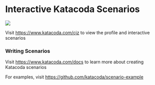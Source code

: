 # Interactive Katacoda Scenarios

[![](http://shields.katacoda.com/katacoda/cjz/count.svg)](https://www.katacoda.com/cjz "Get your profile on Katacoda.com")

Visit https://www.katacoda.com/cjz to view the profile and interactive scenarios

### Writing Scenarios
Visit https://www.katacoda.com/docs to learn more about creating Katacoda scenarios

For examples, visit https://github.com/katacoda/scenario-example
